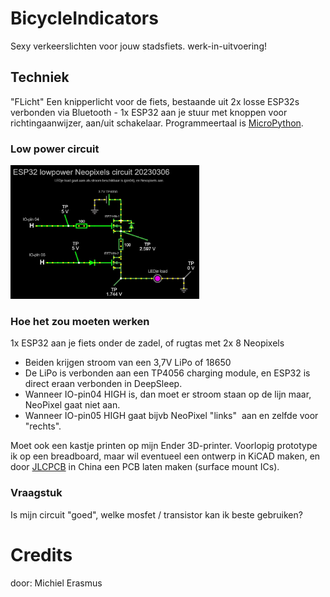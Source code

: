 # BicycleIndicators
Sexy verkeerslichten voor jouw stadsfiets.
werk-in-uitvoering!

## Techniek
"FLicht"  Een knipperlicht voor de fiets, bestaande uit 2x losse ESP32s verbonden via Bluetooth - 1x ESP32 aan je stuur met knoppen voor richtingaanwijzer, aan/uit schakelaar. Programmeertaal is <a href="https://micropython.org" target="_blank">MicroPython</a>.

### Low power circuit
<img src="https://github.com/pappavis/FLicht/blob/main/img/ESP32%20lowpower%20Neopixels%20circuit%2020230306%20falstad.com%20circuit.jpg?raw=true" width="60%" height="60%">

### Hoe het zou moeten werken
1x ESP32 aan je fiets onder de zadel, of rugtas met 2x 8 Neopixels
- Beiden krijgen stroom van een 3,7V LiPo of 18650
- De LiPo is verbonden aan een TP4056 charging module, en ESP32 is direct eraan verbonden in DeepSleep.
- Wanneer IO-pin04 HIGH is, dan moet er stroom staan op de lijn maar, NeoPixel gaat niet aan.
- Wanneer IO-pin05 HIGH gaat bijvb NeoPixel "links"  aan en zelfde voor "rechts".

Moet ook een kastje printen op mijn Ender 3D-printer. Voorlopig prototype ik op een breadboard, maar wil eventueel een ontwerp in KiCAD maken, en door <a href="JLCBCB.com" target="_blank">JLCPCB</a> in China een PCB laten maken (surface mount ICs).

### Vraagstuk
Is mijn circuit "goed", welke mosfet / transistor kan ik beste gebruiken?

# Credits
door: Michiel Erasmus
